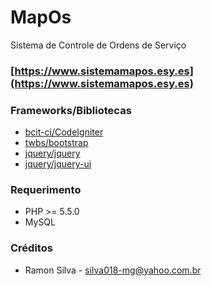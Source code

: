 # MapOs
Sistema de Controle de Ordens de Serviço
### [https://www.sistemamapos.esy.es](https://www.sistemamapos.esy.es)


### Frameworks/Bibliotecas
* [bcit-ci/CodeIgniter](https://github.com/bcit-ci/CodeIgniter)
* [twbs/bootstrap](https://github.com/twbs/bootstrap)
* [jquery/jquery](https://github.com/jquery/jquery)
* [jquery/jquery-ui](https://github.com/jquery/jquery-ui)

### Requerimento
* PHP >= 5.5.0
* MySQL

### Créditos
* Ramon Silva - silva018-mg@yahoo.com.br
